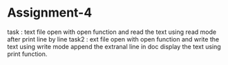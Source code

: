 # Assignment-4
task :
    text file open with open function and read the text using read mode
    after print line by line
task2 :
      ext file open with open function and write the text using write mode
      append the extranal line in doc
      display the text using print function.
    
